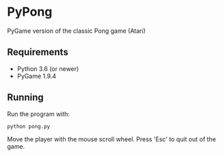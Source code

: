 # PyPong
PyGame version of the classic Pong game (Atari)

## Requirements

- Python 3.6 (or newer)
- PyGame 1.9.4

## Running

Run the program with:

```
python pong.py
```

Move the player with the mouse scroll wheel.
Press 'Esc' to quit out of the game.
